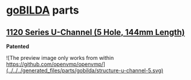 # [goBILDA](https://www.gobilda.com/) parts
## [1120 Series U-Channel (5 Hole, 144mm Length)](https://www.gobilda.com/1120-series-u-channel-5-hole-144mm-length/)

**Patented**

![The preview image only works from within https://github.com/openvmp/openvmp/](../../../generated_files/parts/gobilda/structure-u-channel-5.svg)
